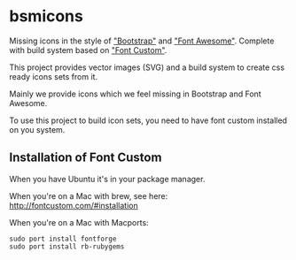 bsmicons
========

Missing icons in the style of ["Bootstrap"](http://getbootstrap.com/components/) 
and ["Font Awesome"](http://fortawesome.github.io/Font-Awesome/). 
Complete with build system based on ["Font Custom"](http://fontcustom.com/).

This project provides vector images (SVG) and a build system to create css ready icons sets from it.

Mainly we provide icons which we feel missing in Bootstrap and Font Awesome.

To use this project to build icon sets, you need to have font custom installed on you system.

Installation of Font Custom
---------------------------

When you have Ubuntu it's in your package manager. 

When you're on a Mac with brew, see here: http://fontcustom.com/#installation

When you're on a Mac with Macports:

	sudo port install fontforge
	sudo port install rb-rubygems





